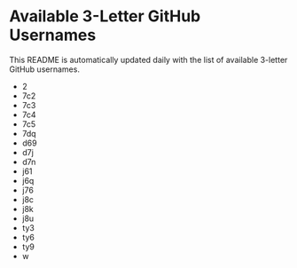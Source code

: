 # Available 3-Letter GitHub Usernames

This README is automatically updated daily with the list of available 3-letter GitHub usernames.

- 2
- 7c2
- 7c3
- 7c4
- 7c5
- 7dq
- d69
- d7j
- d7n
- j61
- j6q
- j76
- j8c
- j8k
- j8u
- ty3
- ty6
- ty9
- w
